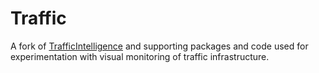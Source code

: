 # Traffic
A fork of [TrafficIntelligence](https://bitbucket.org/Nicolas/trafficintelligence/wiki/Home) and supporting packages and code used for experimentation with visual monitoring of traffic infrastructure. 
